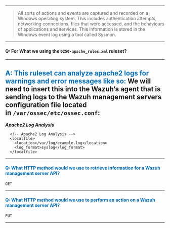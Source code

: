 
----
> All sorts of actions and events are captured and recorded on a Windows operating system. 
> This includes authentication attempts, networking connections, files that were accessed, and the behaviours of applications and services. 
> This information is stored in the Windows event log using a tool called Sysmon.

---

#### Q: For What we using the `0250-apache_rules.xml` ruleset?

---

**<span style="font-weight:bold; color:#0070c0">A: This ruleset can analyze apache2 logs for warnings and error messages like so:</span> We will need to insert this into the Wazuh’s agent that is sending logs to the Wazuh management servers configuration file located in `/var/ossec/etc/ossec.conf`:**
---

***Apache2 Log Analysis***

```shell-session
  <!-- Apache2 Log Analysis -->
  <localfile>
    <location>/var/log/example.log</location>
    <log_format>syslog</log_format>
  </localfile>
```

----
#### <span style="color:#0070c0">Q: What HTTP method would we use to retrieve information for a Wazuh management server API?</span>
	GET
---
#### <span style="color:#0070c0">Q: What HTTP method would we use to perform an action on a Wazuh management server API?</span>
	PUT
---
